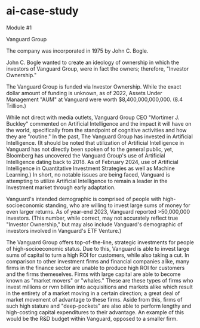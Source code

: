# ai-case-study
Module #1

Vanguard Group

The company was incorporated in 1975 by John C. Bogle.

John C. Bogle wanted to create an ideology of ownership in which the investors of Vanguard Group, were in fact the owners; therefore, "Investor Ownership."

The Vanguard Group is funded via Investor Ownership. While the exact dollar amount of funding is unknown, as of 2022, Assets Under Management "AUM" at Vanguard were worth $8,400,000,000,000. (8.4 Trillion.)

While not direct with media outlets, Vanguard Group CEO "Mortimer J. Buckley" commented on Artificial Intelligence and the impact it will have on the world, specifically from the standpoint of cognitive activities and how they are "routine." In the past, The Vanguard Group has invested in Artificial Intelligence. (It should be noted that utilization of Artificial Intelligence in Vanguard has not directly been spoken of to the general public, yet, Bloomberg has uncovered the Vanguard Group's use of Artificial Intelligence dating back to 2018. As of February 2024, use of Artificial Intelligence in Quantitative Investment Strategies as well as Machine Learning.) In short, no notable issues are being faced, Vanguard is attempting to utilize Artificial Intelligence to remain a leader in the Investment market through early adaptation.

Vanguard's intended demographic is comprised of people with high-socioeconomic standing, who are willing to invest large sums of money for even larger returns. As of year-end 2023, Vanguard reported >50,000,000 investors. (This number, while correct, may not accurately reflect true "Investor Ownership," but may also include Vanguard's demographic of investors involved in Vanguard's ETF Venture.)

The Vanguard Group offers top-of-the-line, strategic investments for people of high-socioeconomic status. Due to this, Vanguard is able to invest large sums of capital to turn a high ROI for customers, while also taking a cut. In comparison to other investment firms and financial companies alike, many firms in the finance sector are unable to produce high ROI for customers and the firms themeselves. Firms with large capital are able to become known as "market movers" or "whales." These are these types of firms who invest millions or rvrn billion into acquisitions and markets alike which result in the entirety of a market moving in a certain direction; a great deal of market movement of advantage to these firms. Aside from this, firms of such high stature and "deep-pockets" are also able to perform lengthy and high-costing capital expenditures to their advantage. An example of this would be the R&D budget within Vanguard, opposed to a smaller firm.
